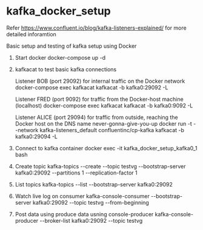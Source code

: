 # kafka_docker_setup
Refer https://www.confluent.io/blog/kafka-listeners-explained/ for more detailed inforamtion

Basic setup and testing of kafka setup using Docker


1) Start docker
	docker-compose up -d

2) kafkacat to test basic kafka connections

	Listener BOB (port 29092) for internal traffic on the Docker network
  		docker-compose exec kafkacat kafkacat -b kafka0:29092  -L

	Listener FRED (port 9092) for traffic from the Docker-host machine (localhost)
		docker-compose exec kafkacat  kafkacat -b kafka0:9092 -L

	Listener ALICE (port 29094) for traffic from outside, reaching the Docker host on the DNS name never-gonna-give-you-up
		docker run -t --network kafka-listeners_default confluentinc/cp-kafka kafkacat -b kafka0:29094 -L



3) Connect to kafka container
	docker exec -it kafka_docker_setup_kafka0_1 bash

4) Create topic
	kafka-topics --create --topic testvg --bootstrap-server kafka0:29092 --partitions 1 --replication-factor 1

5) List topics
	kafka-topics --list --bootstrap-server kafka0:29092

6) Watch live log on consumer
	kafka-console-consumer  --bootstrap-server kafka0:29092 --topic testvg --from-beginning

7) Post data using produce data usning console-producer
	kafka-console-producer --broker-list  kafka0:29092 --topic testvg


